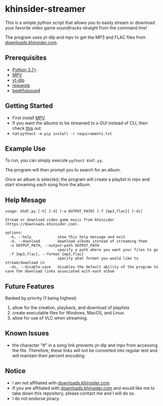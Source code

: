 # khinsider-streamer

This is a simple python script that allows you to easily stream or download your favorite video game soundtracks straight from the command line!

The program uses yt-dlp and mpv to get the MP3 and FLAC files from [downloads.khinsider.com](https://downloads.khinsider.com/).

## Prerequisites
* [Python 3.7+](https://python.org/downloads)
* [MPV](https://mpv.io)
* [yt-dlp](https://github.com/yt-dlp/yt-dlp)
* [requests](https://pypi.org/project/requests/)
* [beatifulsoup4](https://pypi.org/project/beautifulsoup4/)

## Getting Started

* First install [MPV](https://mpv.io).
* If you want the albums to be streamed to a GUI instead of CLI, then check [this](https://github.com/mpv-player/mpv/issues/1808) out.
* run `python3 -m pip install -r requirements.txt`

## Example Use

To run, you can simply execute `python3 khdl.py`.

The program will then prompt you to search for an album.

Once an album is selected, the program will create a playlist in mpv and start streaming each song from the album.

## Help Mesage

```
usage: khdl.py [-h] [-d] [-o OUTPUT_PATH] [-f {mp3,flac}] [-ds]

Stream or download video game music from khinsider (https://downloads.khinsider.com).

options:
  -h, --help            show this help message and exit
  -d, --download        download albums instead of streaming them
  -o OUTPUT_PATH, --output-path OUTPUT_PATH
                        specify a path where you want your files to go
  -f {mp3,flac}, --format {mp3,flac}
                        specify what format you would like to stream/download in
  -ds, --disable-save   disables the default ability of the program to save the download links associated with each album
  ```

## Future Features

Ranked by priority (1 being highest)

1. allow for the creation, playback, and download of playlists
2. create executable files for Windows, MacOS, and Linux.
3. allow for use of VLC when streaming.

## Known Issues

* the character "#" in a song link prevents yt-dlp and mpv from accessing the file. Therefore, these links will not be converted into regular text and will maintain their percent encoding.

## Notice

* I am not affiliated with [downloads.khinsider.com](https://downloads.khinsider.com/).
* If you are affiliated with [downloads.khinsider.com](https://downloads.khinsider.com/) and would like me to take down this repository, please contact me and I will do so.
* I do not endorse piracy.
